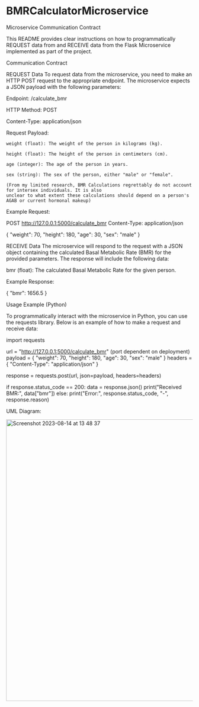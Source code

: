 # BMRCalculatorMicroservice

Microservice Communication Contract

This README provides clear instructions on how to programmatically REQUEST data from and RECEIVE data from the Flask Microservice implemented as part of the project.

Communication Contract

REQUEST Data
To request data from the microservice, you need to make an HTTP POST request to the appropriate endpoint. The microservice expects a JSON payload with the following parameters:

Endpoint: /calculate_bmr

HTTP Method: POST

Content-Type: application/json

Request Payload:

    weight (float): The weight of the person in kilograms (kg).
    
    height (float): The height of the person in centimeters (cm).
    
    age (integer): The age of the person in years.
    
    sex (string): The sex of the person, either "male" or "female". 
    
    (From my limited research, BMR Calculations regrettably do not account for intersex individuals. It is also 
    unclear to what extent these calculations should depend on a person's AGAB or current hormonal makeup)
    
Example Request:

POST http://127.0.0.1:5000/calculate_bmr
Content-Type: application/json

{
  "weight": 70,
  "height": 180,
  "age": 30,
  "sex": "male"
}


RECEIVE Data
The microservice will respond to the request with a JSON object containing the calculated Basal Metabolic Rate (BMR) for the provided parameters. The response will include the following data:

bmr (float): The calculated Basal Metabolic Rate for the given person.

Example Response:

{
  "bmr": 1656.5
}

Usage Example (Python)

To programmatically interact with the microservice in Python, you can use the requests library. Below is an example of how to make a request and receive data:

import requests

url = "http://127.0.0.1:5000/calculate_bmr" (port dependent on deployment)
payload = {
    "weight": 70,
    "height": 180,
    "age": 30,
    "sex": "male"
}
headers = {
    "Content-Type": "application/json"
}

response = requests.post(url, json=payload, headers=headers)

if response.status_code == 200:
    data = response.json()
    print("Received BMR:", data["bmr"])
else:
    print("Error:", response.status_code, "-", response.reason)

UML Diagram: 

<img width="761" alt="Screenshot 2023-08-14 at 13 48 37" src="https://github.com/lemondamselfish/BMRCalculatorMicroservice/assets/100961185/b5a69fb9-9dbc-4c68-bcd2-13785f2e5273">



    

